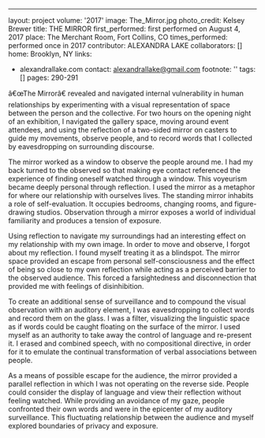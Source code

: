 ---
layout: project
volume: '2017'
image: The_Mirror.jpg
photo_credit: Kelsey Brewer
title: THE MIRROR
first_performed: first performed on August 4, 2017
place: The Merchant Room, Fort Collins, CO
times_performed: performed once in 2017
contributor: ALEXANDRA LAKE
collaborators: []
home: Brooklyn, NY
links:
- alexandrallake.com
contact: alexandrallake@gmail.com
footnote: ''
tags: []
pages: 290-291



â€œThe Mirrorâ€ revealed and navigated internal vulnerability in human relationships by experimenting with a visual representation of space between the person and the collective. For two hours on the opening night of an exhibition, I navigated the gallery space, moving around event attendees, and using the reflection of a two-sided mirror on casters to guide my movements, observe people, and to record words that I collected by eavesdropping on surrounding discourse.

The mirror worked as a window to observe the people around me. I had my back turned to the observed so that making eye contact referenced the experience of finding oneself watched through a window. This voyeurism became deeply personal through reflection. I used the mirror as a metaphor for where our relationship with ourselves lives. The standing mirror inhabits a role of self-evaluation. It occupies bedrooms, changing rooms, and figure-drawing studios. Observation through a mirror exposes a world of individual familiarity and produces a tension of exposure.

Using reflection to navigate my surroundings had an interesting effect on my relationship with my own image. In order to move and observe, I forgot about my reflection. I found myself treating it as a blindspot. The mirror space provided an escape from personal self-consciousness and the effect of being so close to my own reflection while acting as a perceived barrier to the observed audience. This forced a farsightedness and disconnection that provided me with feelings of disinhibition.

To create an additional sense of surveillance and to compound the visual observation with an auditory element, I was eavesdropping to collect words and record them on the glass. I was a filter, visualizing the linguistic space as if words could be caught floating on the surface of the mirror. I used myself as an authority to take away the control of language and re-present it. I erased and combined speech, with no compositional directive, in order for it to emulate the continual transformation of verbal associations between people.

As a means of possible escape for the audience, the mirror provided a parallel reflection in which I was not operating on the reverse side. People could consider the display of language and view their reflection without feeling watched. While providing an avoidance of my gaze, people confronted their own words and were in the epicenter of my auditory surveillance. This fluctuating relationship between the audience and myself explored boundaries of privacy and exposure.
